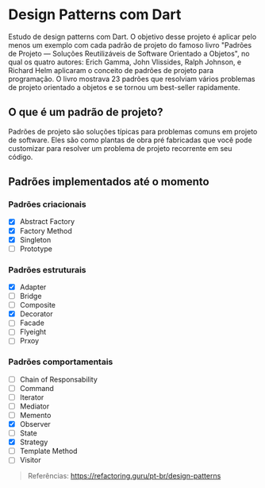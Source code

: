 # Design Patterns com Dart
Estudo de design patterns com Dart. O objetivo desse projeto é aplicar pelo menos um exemplo com cada padrão de projeto do famoso livro "Padrões de Projeto — Soluções Reutilizáveis de Software Orientado a Objetos", no qual os quatro autores: Erich Gamma, John Vlissides, Ralph Johnson, e Richard Helm aplicaram o conceito de padrões de projeto para programação. O livro mostrava 23 padrões que resolviam vários problemas de projeto orientado a objetos e se tornou um best-seller rapidamente.

## O que é um padrão de projeto?
Padrões de projeto são soluções típicas para problemas comuns em projeto de software. Eles são como plantas de obra pré fabricadas que você pode customizar para resolver um problema de projeto recorrente em seu código.

## Padrões implementados até o momento
### Padrões criacionais
- [X] Abstract Factory
- [X] Factory Method
- [X] Singleton
- [ ] Prototype

### Padrões estruturais
- [X] Adapter
- [ ] Bridge
- [ ] Composite
- [X] Decorator
- [ ] Facade
- [ ] Flyeight
- [ ] Prxoy

### Padrões comportamentais
- [ ] Chain of Responsability
- [ ] Command
- [ ] Iterator
- [ ] Mediator
- [ ] Memento
- [X] Observer
- [ ] State
- [X] Strategy
- [ ] Template Method
- [ ] Visitor

> Referências: https://refactoring.guru/pt-br/design-patterns